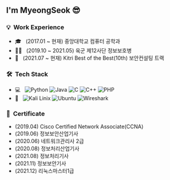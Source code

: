 <h2> I'm MyeongSeok 😎</h2>

<h3> 💡 &nbsp;Work Experience </h3>

- 🎓 &nbsp; (2017.01 ~ 현재) 중앙대학교 컴퓨터 공학과
- 👨‍💻 &nbsp; (2019.10 ~ 2021.05) 육군 제12사단 정보보호병
- 🌱 &nbsp; (2021.07 ~ 현재) Kitri Best of the Best(10th) 보안컨설팅 트랙

<h3> 🛠 &nbsp;Tech Stack</h3>

- 💻 &nbsp;
  ![Python](https://img.shields.io/badge/-Python-333333?style=flat-suqre&logo=python&labelColor=ffffff)
  ![Java](https://img.shields.io/badge/-Java-333333?style=flat-suqre&logo=Java&logoColor=orange&labelColor=ffffff)
  ![C](https://img.shields.io/badge/-C-333333?style=flat-suqre&logo=C&logoColor=00599C&labelColor=ffffff)
  ![C++](https://img.shields.io/badge/-C++-333333?style=flat-suqre&logo=C%2B%2B&logoColor=00599C&labelColor=ffffff)
  ![PHP](https://img.shields.io/badge/-PHP-333333?style=flat-suqre&logo=CSS3&logoColor=1572B6&labelColor=ffffff)
- 🔭 &nbsp;
  ![Kali Linix](https://img.shields.io/badge/-Kali%20Linux-333333?style=flat-suqre&logo=kali%20linux&logoColor=blue&labelColor=ffffff)
  ![Ubuntu](https://img.shields.io/badge/-Ubuntu-333333?style=flat-suqre&logo=Ubuntu&logoColor=orange&labelColor=ffffff)
  ![Wireshark](https://img.shields.io/badge/-Wireshark-333333?style=flat-suqre&logo=wireshark&logoColor=blue&labelColor=ffffff)

<h3> 📜 &nbsp;Certificate</h3>

- (2019.04) Cisco Certified Network Associate(CCNA)<br>
- (2019.06) 정보보안산업기사<br>
- (2020.06) 네트워크관리사 2급<br>
- (2020.08) 정보처리산업기사<br>
- (2021.08) 정보처리기사<br>
- (2021.11) 정보보안기사<br>
- (2021.12) 리눅스마스터1급<br>

